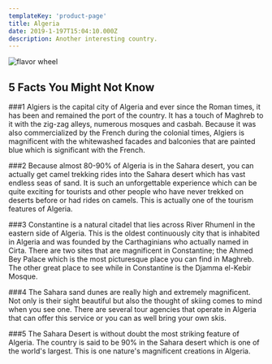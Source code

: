 ```yaml
---
templateKey: 'product-page'
title: Algeria
date: 2019-1-197T15:04:10.000Z
description: Another interesting country.
---
```


![flavor wheel](/img/flags/Algeria_Flag.jpeg)

## 5 Facts You Might Not Know

###1
Algiers is the capital city of Algeria and ever since the Roman times, it has been and remained the port of the country. It has a touch of Maghreb to it with the zig-zag alleys, numerous mosques and casbah. Because it was also commercialized by the French during the colonial times, Algiers is magnificent with the whitewashed facades and balconies that are painted blue which is significant with the French.

###2
Because almost 80-90% of Algeria is in the Sahara desert, you can actually get camel trekking rides into the Sahara desert which has vast endless seas of sand. It is such an unforgettable experience which can be quite exciting for tourists and other people who have never trekked on deserts before or had rides on camels. This is actually one of the tourism features of Algeria.

###3
Constantine is a natural citadel that lies across River Rhumenl in the eastern side of Algeria. This is the oldest continuously city that is inhabited in Algeria and was founded by the Carthaginians who actually named in Cirta. There are two sites that are magnificent in Constantine; the Ahmed Bey Palace which is the most picturesque place you can find in Maghreb. The other great place to see while in Constantine is the Djamma el-Kebir Mosque.

###4
The Sahara sand dunes are really high and extremely magnificent. Not only is their sight beautiful but also the thought of skiing comes to mind when you see one. There are several tour agencies that operate in Algeria that can offer this service or you can as well bring your own skis.

###5
The Sahara Desert is without doubt the most striking feature of Algeria. The country is said to be 90% in the Sahara desert which is one of the world's largest. This is one nature's magnificent creations in Algeria.
